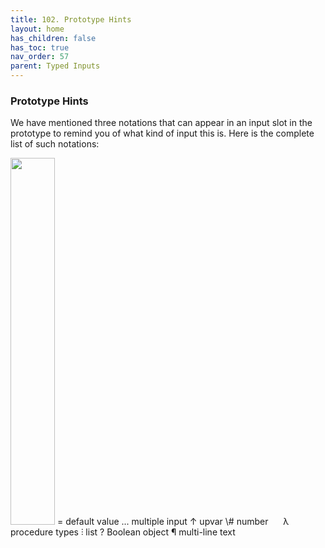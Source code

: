 ```yaml
---
title: 102. Prototype Hints
layout: home
has_children: false
has_toc: true
nav_order: 57
parent: Typed Inputs
---
```


### Prototype Hints

We have mentioned three notations that can appear in an input slot in
the prototype to remind you of what kind of input this is. Here is the
complete list of such notations:

<img src="/snap-manual/assets/images/image685.png" style="width:71px; height:587px">
= default value ... multiple input ↑ upvar
\# number

<img src="/snap-manual/assets/images/image686.png" style="width:16px; height:13px">
λ procedure types ⫶ list ? Boolean object
¶ multi-line text

